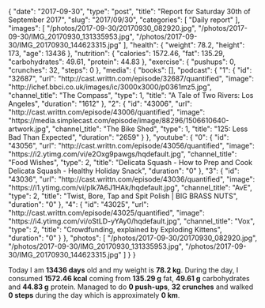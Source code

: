 {
    "date": "2017-09-30",
    "type": "post",
    "title": "Report for Saturday 30th of September 2017",
    "slug": "2017\/09\/30",
    "categories": [
        "Daily report"
    ],
    "images": [
        "\/photos\/2017-09-30\/20170930_082920.jpg",
        "\/photos\/2017-09-30\/IMG_20170930_131335953.jpg",
        "\/photos\/2017-09-30\/IMG_20170930_144623315.jpg"
    ],
    "health": {
        "weight": 78.2,
        "height": 173,
        "age": 13436
    },
    "nutrition": {
        "calories": 1572.46,
        "fat": 135.29,
        "carbohydrates": 49.61,
        "protein": 44.83
    },
    "exercise": {
        "pushups": 0,
        "crunches": 32,
        "steps": 0
    },
    "media": {
        "books": [],
        "podcast": {
            "1": {
                "id": "32687",
                "url": "http:\/\/cast.writtn.com\/episode\/32687\/quantified",
                "image": "http:\/\/ichef.bbci.co.uk\/images\/ic\/3000x3000\/p0361mz5.jpg",
                "channel_title": "The Compass",
                "type": 1,
                "title": "A Tale of Two Rivers: Los Angeles",
                "duration": "1612"
            },
            "2": {
                "id": "43006",
                "url": "http:\/\/cast.writtn.com\/episode\/43006\/quantified",
                "image": "https:\/\/media.simplecast.com\/episode\/image\/88296\/1506610640-artwork.jpg",
                "channel_title": "The Bike Shed",
                "type": 1,
                "title": "125: Less Bad Than Expected",
                "duration": "2659"
            }
        },
        "youtube": {
            "0": {
                "id": "43056",
                "url": "http:\/\/cast.writtn.com\/episode\/43056\/quantified",
                "image": "https:\/\/i2.ytimg.com\/vi\/e2Oxg9pawgs\/hqdefault.jpg",
                "channel_title": "Food Wishes",
                "type": 2,
                "title": "Delicata Squash - How to Prep and Cook Delicata Squash - Healthy Holiday Snack",
                "duration": "0"
            },
            "3": {
                "id": "43036",
                "url": "http:\/\/cast.writtn.com\/episode\/43036\/quantified",
                "image": "https:\/\/i1.ytimg.com\/vi\/plk7A6J1HAk\/hqdefault.jpg",
                "channel_title": "AvE",
                "type": 2,
                "title": "Twist, Bore, Tap and Spit Polish | BIG BRASS NUTS",
                "duration": "0"
            },
            "4": {
                "id": "43025",
                "url": "http:\/\/cast.writtn.com\/episode\/43025\/quantified",
                "image": "https:\/\/i4.ytimg.com\/vi\/oStLD-yYAy0\/hqdefault.jpg",
                "channel_title": "Vox",
                "type": 2,
                "title": "Crowdfunding, explained by Exploding Kittens",
                "duration": "0"
            }
        },
        "photos": [
            "\/photos\/2017-09-30\/20170930_082920.jpg",
            "\/photos\/2017-09-30\/IMG_20170930_131335953.jpg",
            "\/photos\/2017-09-30\/IMG_20170930_144623315.jpg"
        ]
    }
}

Today I am <strong>13436 days</strong> old and my weight is <strong>78.2 kg</strong>. During the day, I consumed <strong>1572.46 kcal</strong> coming from <strong>135.29 g</strong> fat, <strong>49.61 g</strong> carbohydrates and <strong>44.83 g</strong> protein. Managed to do <strong>0 push-ups</strong>, <strong>32 crunches</strong> and walked <strong>0 steps</strong> during the day which is approximately <strong>0 km</strong>.
